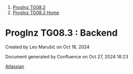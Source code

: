 <div id="page">

<div id="main" class="aui-page-panel">

<div id="main-header">

<div id="breadcrumb-section">

1.  [ProgInz TG08.3](index.html)
2.  [ProgInz TG08.3 Home](ProgInz-TG08.3-Home_66036.html)

</div>

# <span id="title-text"> ProgInz TG08.3 : Backend </span>

</div>

<div id="content" class="view">

<div class="page-metadata">

Created by <span class="author"> Leo Marušić</span> on Oct 18, 2024

</div>

<div id="main-content" class="wiki-content group">

</div>

</div>

</div>

<div id="footer" role="contentinfo">

<div class="section footer-body">

Document generated by Confluence on Oct 27, 2024 18:23

<div id="footer-logo">

[Atlassian](http://www.atlassian.com/)

</div>

</div>

</div>

</div>
